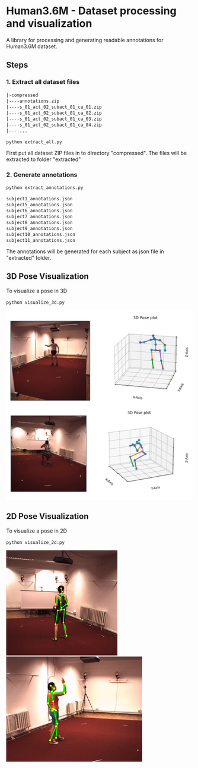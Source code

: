 # Human3.6M - Dataset processing and visualization
A library for processing and generating readable annotations for Human3.6M dataset.

## Steps
### 1. Extract all dataset files
```
|-compressed
|----annotations.zip
|----s_01_act_02_subact_01_ca_01.zip
|----s_01_act_02_subact_01_ca_02.zip
|----s_01_act_02_subact_01_ca_03.zip
|----s_01_act_02_subact_01_ca_04.zip
|----...
```

```
python extract_all.py
```
First put all dataset ZIP files in to directory "compressed". The files will be extracted to folder "extracted"

### 2. Generate annotations
```
python extract_annotations.py
```
```
subject1_annotations.json
subject5_annotations.json
subject6_annotations.json
subject7_annotations.json
subject8_annotations.json
subject9_annotations.json
subject10_annotations.json
subject11_annotations.json
```

The annotations will be generated for each subject as json file in "extracted" folder.

## 3D Pose Visualization
To visualize a pose in 3D
```
python visualize_3d.py
```
![vis3d_1](resources/vis3d_1.png)
![vis3d_1](resources/vis3d_2.png)

## 2D Pose Visualization
To visualize a pose in 2D
```
python visualize_2d.py
```
<img src="resources/vis2d_1.png" width="300"> <img src="resources/vis2d_2.png" width="367">

